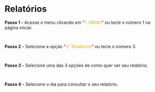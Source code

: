 # Relatórios

**Passo 1 -** Acesse o menu clicando em "<mark style="color:orange;background-color:white;">1. MENU</mark>" ou tecle o número 1 na página inicial.

<br>

**Passo 2 -** Selecione a opção "<mark style="color:orange;background-color:white;">3- Relatórios</mark>" ou tecle o número 3.

<br>

**Passo 3 -** Selecione uma das 3 opções de como quer ver seu relatório.

<br>

**Passo 4 -** Selecione o dia para consultar o seu relatório.

<br>